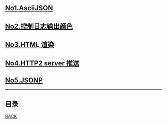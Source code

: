 ## [No1.AsciiJSON](gin/001AsciiJSON.md)
## [No2.控制日志输出颜色](gin/002ControllingLogOutputColoring.md)
## [No3.HTML 渲染](gin/003HTMLReader.md)
## [No4.HTTP2 server 推送](gin/004HTTP2ServerPusher.md)
## [No5.JSONP](gin/005JSONP.md)
------------------------------------------------------
## 目录
[BACK](../../README.md)